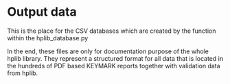 # Output data
This is the place for the CSV databases which are created by the function within the hplib_database.py

In the end, these files are only for documentation purpose of the whole hplib library. They represent a structured format for all data that is located in the hundreds of PDF based KEYMARK reports together with validation data from hplib.

